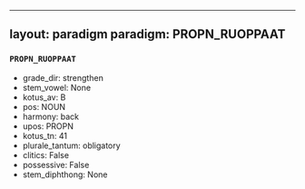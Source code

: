 
---
layout: paradigm
paradigm: PROPN_RUOPPAAT
---
### ` PROPN_RUOPPAAT `


* grade_dir: strengthen
* stem_vowel: None
* kotus_av: B
* pos: NOUN
* harmony: back
* upos: PROPN
* kotus_tn: 41
* plurale_tantum: obligatory
* clitics: False
* possessive: False
* stem_diphthong: None
